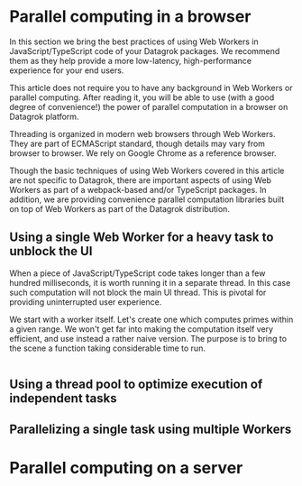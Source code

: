 <!-- TITLE: Parallel computing -->

# Parallel computing in a browser

In this section we bring the best practices of using Web Workers in JavaScript/TypeScript code of your Datagrok
packages. We recommend them as they help provide a more low-latency, high-performance experience for your end users.

This article does not require you to have any background in Web Workers or parallel computing. After reading it, you
will be able to use (with a good degree of convenience!) the power of parallel computation in a browser on Datagrok
platform.

Threading is organized in modern web browsers through Web Workers. They are part of ECMAScript standard, though details
may vary from browser to browser. We rely on Google Chrome as a reference browser.

Though the basic techniques of using Web Workers covered in this article are not specific to Datagrok, there are
important aspects of using Web Workers as part of a webpack-based and/or TypeScript packages. In addition, we are
providing convenience parallel computation libraries built on top of Web Workers as part of the Datagrok distribution.

## Using a single Web Worker for a heavy task to unblock the UI

When a piece of JavaScript/TypeScript code takes longer than a few hundred milliseconds, it is worth running it in a
separate thread. In this case such computation will not block the main UI thread. This is pivotal for providing
uninterrupted user experience.

We start with a worker itself. Let's create one which computes primes within a given range. We won't get far into making
the computation itself very efficient, and use instead a rather naive version. The purpose is to bring to the scene a
function taking considerable time to run.

```
```

## Using a thread pool to optimize execution of independent tasks

## Parallelizing a single task using multiple Workers

# Parallel computing on a server

